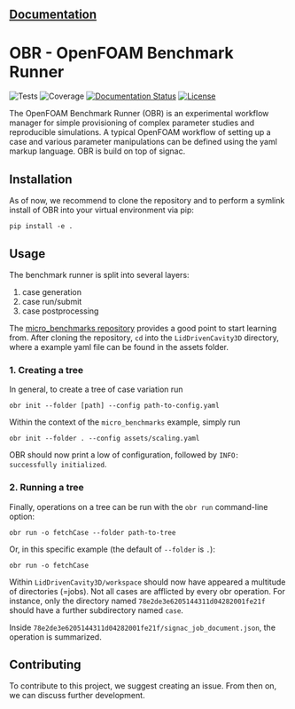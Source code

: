 **[Documentation](https://obr.readthedocs.io/)**
---
# OBR - OpenFOAM Benchmark Runner
![Tests](https://github.com/hpsim/obr/actions/workflows/tests.yml/badge.svg)
![Coverage](https://img.shields.io/endpoint?url=https://gist.githubusercontent.com/greole/70b77e941a906fc3863661697ea8e864/raw/covbadge.json)
[![Documentation Status](https://readthedocs.org/projects/obr/badge/?version=latest)](https://obr.readthedocs.io/en/latest/?badge=latest)
[![License](https://img.shields.io/badge/License-BSD_3--Clause-blue.svg)](https://opensource.org/licenses/BSD-3-Clause)
<!-- Overview -->
The OpenFOAM Benchmark Runner (OBR) is an experimental workflow manager for
simple provisioning of complex parameter studies and reproducible simulations.
A typical OpenFOAM workflow of setting up a case and various parameter
manipulations can be defined using the yaml markup language. OBR is build on
top of signac.

<!-- Installation -->
## Installation
As of now, we recommend to clone the repository and to perform a symlink install of OBR into your virtual environment via pip:

```
pip install -e .
```

## Usage


The benchmark runner is split into several layers:
1. case generation
2. case run/submit
3. case postprocessing

The [micro_benchmarks repository](https://github.com/exasim-project/micro_benchmarks/tree/case_windsor_body) provides a good point to start learning from. After cloning the repository, `cd` into the `LidDrivenCavity3D` directory, where a example yaml file can be found in the assets folder. 

### 1. Creating a tree

In general, to create a tree of case variation run

    obr init --folder [path] --config path-to-config.yaml

Within the context of the `micro_benchmarks` example, simply run

    obr init --folder . --config assets/scaling.yaml

OBR should now print a low of configuration, followed by `INFO: successfully initialized`.

### 2. Running a tree

Finally,  operations on a tree can be run with the `obr run` command-line option:

    obr run -o fetchCase --folder path-to-tree

Or, in this specific example (the default of `--folder` is `.`):

    obr run -o fetchCase

Within `LidDrivenCavity3D/workspace` should now have appeared a multitude of directories (=jobs).
Not all cases are afflicted by every obr operation. For instance, only the directory named `78e2de3e6205144311d04282001fe21f` should have a further subdirectory named `case`.

Inside `78e2de3e6205144311d04282001fe21f/signac_job_document.json`, the operation is summarized.

## Contributing

To contribute to this project, we suggest creating an issue. From then on, we can discuss further development.